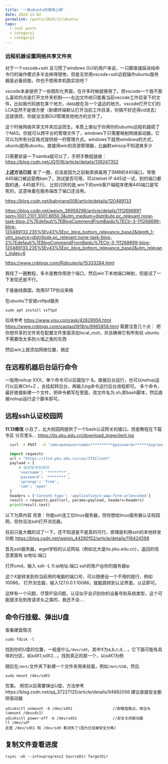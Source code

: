 ```yaml
---
title: '一些ubuntu的使用心得'
date: 2024-11-02
permalink: /posts/2024/11/ubuntu/
tags:
  - cool posts
  - category1
  - category2
---
```


### 远程机器设置网络共享文件夹

对于一个vscode+ssh 且习惯了windows GUI的用户来说，一只脚直接踩进纯命令行的操作模式多半会摔得很惨。但是无奈用vscode+ssh远程操作ubuntu服务器是必备技能，你也不想用本机跑实验吧？

vscode本身提供了一些图形化界面，在许多时候就够用了。但vscode一个我不那么喜欢的点是打开文件夹机制——左边文件树只能看当前vscode工作目录下的文件。比如我代码放在某个地方，data放在另一个遥远的地方。vscode打开它们的LCA显然不是很方便（新建终端默认打开当前工作目录，你搞不好还得cd进去）
这就很烦，你就没法用GUI管理其他地方的文件了。

这个时候网络共享文件夹应运而生。本质上类似于你用你的ubuntu远程机器搭了个NAS。你就可以跨平台的管理文件了，windows下只需要映射网络驱动器，它可以为所有分区格式提供统一的管理方式。windows下就用windows的方式，ubuntu就用ubuntu，直接用win的资源管理器，比幽默winscp不知道爽多少

只需要安装一下samba就可以了，手把手教程链接：
https://blog.csdn.net/JQ1516/article/details/139247352

**上述方法已挂**
查了一圈，应该是因为之前勒索病毒用了SMB的445端口，导致445端口被运营商ban了。测试是否可用，可以telnet IP 445试一试，别的端口都跑的通，445就不行。
比较讨厌的是,win下的smb客户端程序使用445端口是写死的，这意味着在服务端改了端口还没用。

https://blog.csdn.net/babytang008/article/details/120489133

https://blog.csdn.net/weixin_39959298/article/details/111268699?spm=1001.2101.3001.6650.3&utm_medium=distribute.pc_relevant.none-task-blog-2%7Edefault%7EBlogCommendFromBaidu%7ECtr-3-111268699-blog-120489133.235%5Ev43%5Epc_blog_bottom_relevance_base2&depth_1-utm_source=distribute.pc_relevant.none-task-blog-2%7Edefault%7EBlogCommendFromBaidu%7ECtr-3-111268699-blog-120489133.235%5Ev43%5Epc_blog_bottom_relevance_base2&utm_relevant_index=6

https://www.cnblogs.com/Ridiculer/p/15333284.html

我找了一圈教程，多半是教你用改个端口，然后win下本地端口映射，但是试了一下发现还是不行。

于是曲线救国，改用SFTP协议来搞

在ubuntu下安装vsftpd服务
```
sudo apt install vsftpd
```

后续参考
https://www.yisu.com/ask/42828956.html
https://www.cnblogs.com/caotao0918/p/9965858.html
需要注意几个点：
把你想共享的文件夹在配置文件里面添加local_root，并且确保它有所有权
ubuntu不需要改太多防火墙之类的东西

然后win上就添加网络位置，搞定

## 在远程机器后台运行命令

一般用nohup XXX，单个命令可以后面加个 &，直接后台运行，也可以nohup运行以后再Ctrl+Z ，会挂起转后台，再输入bg命令运行后台进程即可。
多个命令，最好直接新建一个文件，把命令都写在里面，改文件名为.sh,即bash脚本，然后直接nohup运行这个脚本即可。

## 远程ssh认证校园网

**11.13修改**
小丑了，北大校园网提供了一个bash认证网关的接口，但是教程在下载专区 分页里头...
https://its.pku.edu.cn/download_ipgwclient.jsp
```bash
  curl -X POST  -d 'cmd=open&username=**********&password=******&iprange=free' https://its4.pku.edu.cn/cas/ITSClient
```

```python
  import requests
  url = "https://its4.pku.edu.cn/cas/ITSClient"
  payload = {
      # 填写账号和密码
      'username': '********',
      'password': '********',
      'iprange': 'free',
      'cmd': 'open'
  }
  headers = {'Content-type': 'application/x-www-form-urlencoded'}
  result = requests.post(url, params=payload, headers=headers)
  print(result.text)
```
以下为原内容
背景：你能ssh连工位linux服务器，但你想给linux服务器认证校园网，但你没法ssh打开浏览器。

目前只是大概的试了一下，还不知道是不是真的可行，原理是利用ssh的本地转发功能
https://blog.csdn.net/weixin_44290152/article/details/116424598

首先ssh服务器，wget学校的认证网站（例如北大是its.pku.edu.cn），返回的信息里面有 ip地址:端口

打开cmd，输入 ssh -L X:ip地址:端口 ssh的账户@你的服务器ip

这个X是转发到你当前用的电脑的端口号，可以随便设一个不用的就行，例如10086。
打开浏览器，输入127.0.0.1:10086，就能跳转到认证界面，认证即可。

这样有一个问题，尽管IP没问题，认证似乎会识别你的设备号和系统类型，这个可能就涉及到改请求头之类的，我还不会....

## 命令行挂载、弹出U盘
查看硬盘情况
```
sudo fdisk -l
```

找到你的U盘的位置，一般是什么`/dev/sdX`，其中X为a,b,c,d,...，它下面可能有具体的分区，如sdX1,sdX2...，找到真正的那一个，以sdX1为例

随后在`/mnt/`文件夹下新建一个文件夹用来挂载，例如`/mnt/USB`，然后
```
sudo mount /dev/sdX1
```
完事。
用完以后需要弹出U盘，方法参考https://blog.csdn.net/qq_37227125/article/details/94882056
建议直接安全删除驱动器
```
udisksctl unmount -b /dev/sdX1					//卸载挂载点。相当与(umount /devsdc1)
udisksctl power-off -b /dev/sdX1				//安全关闭驱动器
ll /dev/sd*
这里 /dev/sdX1 和 /dev/sdX 都消失了(因为已经被安全分离)
```

## 复制文件查看进度
```
rsync -ah --info=progress2 SourceDir TargetDir
```

